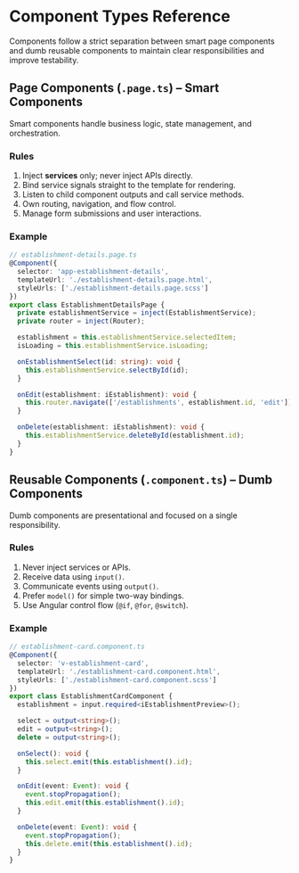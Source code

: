 # Component Types Reference

Components follow a strict separation between smart page components and dumb reusable components to maintain clear responsibilities and improve testability.

## Page Components (`.page.ts`) – Smart Components

Smart components handle business logic, state management, and orchestration.

### Rules
1. Inject **services** only; never inject APIs directly.
2. Bind service signals straight to the template for rendering.
3. Listen to child component outputs and call service methods.
4. Own routing, navigation, and flow control.
5. Manage form submissions and user interactions.

### Example
```typescript
// establishment-details.page.ts
@Component({
  selector: 'app-establishment-details',
  templateUrl: './establishment-details.page.html',
  styleUrls: ['./establishment-details.page.scss']
})
export class EstablishmentDetailsPage {
  private establishmentService = inject(EstablishmentService);
  private router = inject(Router);

  establishment = this.establishmentService.selectedItem;
  isLoading = this.establishmentService.isLoading;

  onEstablishmentSelect(id: string): void {
    this.establishmentService.selectById(id);
  }

  onEdit(establishment: iEstablishment): void {
    this.router.navigate(['/establishments', establishment.id, 'edit']);
  }

  onDelete(establishment: iEstablishment): void {
    this.establishmentService.deleteById(establishment.id);
  }
}
```

## Reusable Components (`.component.ts`) – Dumb Components

Dumb components are presentational and focused on a single responsibility.

### Rules
1. Never inject services or APIs.
2. Receive data using `input()`.
3. Communicate events using `output()`.
4. Prefer `model()` for simple two-way bindings.
5. Use Angular control flow (`@if`, `@for`, `@switch`).

### Example
```typescript
// establishment-card.component.ts
@Component({
  selector: 'v-establishment-card',
  templateUrl: './establishment-card.component.html',
  styleUrls: ['./establishment-card.component.scss']
})
export class EstablishmentCardComponent {
  establishment = input.required<iEstablishmentPreview>();

  select = output<string>();
  edit = output<string>();
  delete = output<string>();

  onSelect(): void {
    this.select.emit(this.establishment().id);
  }

  onEdit(event: Event): void {
    event.stopPropagation();
    this.edit.emit(this.establishment().id);
  }

  onDelete(event: Event): void {
    event.stopPropagation();
    this.delete.emit(this.establishment().id);
  }
}
```